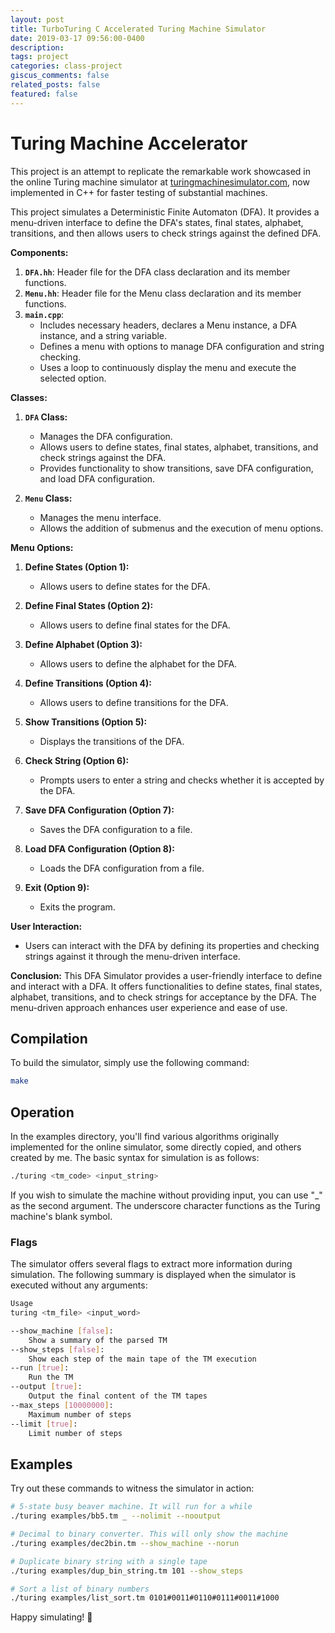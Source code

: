 ```yaml
---
layout: post
title: TurboTuring C Accelerated Turing Machine Simulator 
date: 2019-03-17 09:56:00-0400
description: 
tags: project
categories: class-project
giscus_comments: false
related_posts: false
featured: false
---
```


# Turing Machine Accelerator

This project is an attempt to replicate the remarkable work showcased in the online Turing machine simulator at [turingmachinesimulator.com](http://turingmachinesimulator.com), now implemented in C++ for faster testing of substantial machines. 

This project simulates a Deterministic Finite Automaton (DFA). It provides a menu-driven interface to define the DFA's states, final states, alphabet, transitions, and then allows users to check strings against the defined DFA.

**Components:**
1. **`DFA.hh`**: Header file for the DFA class declaration and its member functions.
2. **`Menu.hh`**: Header file for the Menu class declaration and its member functions.
3. **`main.cpp`**:
   - Includes necessary headers, declares a Menu instance, a DFA instance, and a string variable.
   - Defines a menu with options to manage DFA configuration and string checking.
   - Uses a loop to continuously display the menu and execute the selected option.

**Classes:**
1. **`DFA` Class:**
   - Manages the DFA configuration.
   - Allows users to define states, final states, alphabet, transitions, and check strings against the DFA.
   - Provides functionality to show transitions, save DFA configuration, and load DFA configuration.

2. **`Menu` Class:**
   - Manages the menu interface.
   - Allows the addition of submenus and the execution of menu options.

**Menu Options:**
1. **Define States (Option 1):**
   - Allows users to define states for the DFA.

2. **Define Final States (Option 2):**
   - Allows users to define final states for the DFA.

3. **Define Alphabet (Option 3):**
   - Allows users to define the alphabet for the DFA.

4. **Define Transitions (Option 4):**
   - Allows users to define transitions for the DFA.

5. **Show Transitions (Option 5):**
   - Displays the transitions of the DFA.

6. **Check String (Option 6):**
   - Prompts users to enter a string and checks whether it is accepted by the DFA.

7. **Save DFA Configuration (Option 7):**
   - Saves the DFA configuration to a file.

8. **Load DFA Configuration (Option 8):**
   - Loads the DFA configuration from a file.

9. **Exit (Option 9):**
   - Exits the program.

**User Interaction:**
- Users can interact with the DFA by defining its properties and checking strings against it through the menu-driven interface.

**Conclusion:**
This DFA Simulator provides a user-friendly interface to define and interact with a DFA. It offers functionalities to define states, final states, alphabet, transitions, and to check strings for acceptance by the DFA. The menu-driven approach enhances user experience and ease of use.

## Compilation
To build the simulator, simply use the following command:

```bash
make
```


## Operation
In the examples directory, you'll find various algorithms originally implemented for the online simulator, some directly copied, and others created by me. The basic syntax for simulation is as follows:

```bash
./turing <tm_code> <input_string>
```

If you wish to simulate the machine without providing input, you can use "_" as the second argument. The underscore character functions as the Turing machine's blank symbol.

### Flags
The simulator offers several flags to extract more information during simulation. The following summary is displayed when the simulator is executed without any arguments:

```bash
Usage
turing <tm_file> <input_word>

--show_machine [false]:
    Show a summary of the parsed TM
--show_steps [false]:
    Show each step of the main tape of the TM execution
--run [true]:
    Run the TM
--output [true]:
    Output the final content of the TM tapes
--max_steps [10000000]:
    Maximum number of steps
--limit [true]:
    Limit number of steps
```

## Examples
Try out these commands to witness the simulator in action:

```bash
# 5-state busy beaver machine. It will run for a while
./turing examples/bb5.tm _ --nolimit --nooutput

# Decimal to binary converter. This will only show the machine
./turing examples/dec2bin.tm --show_machine --norun

# Duplicate binary string with a single tape
./turing examples/dup_bin_string.tm 101 --show_steps

# Sort a list of binary numbers
./turing examples/list_sort.tm 0101#0011#0110#0111#0011#1000
```

Happy simulating! 🚀
